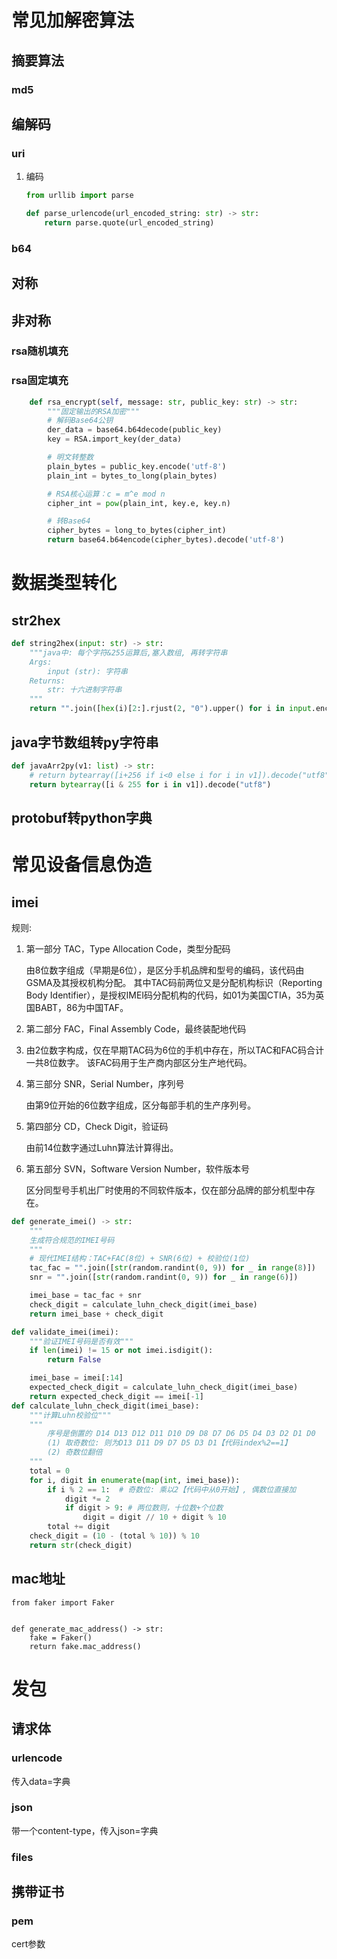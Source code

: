 # 常见加解密算法

## 摘要算法

### md5









## 编解码

### uri

1. 编码

   ```python
   from urllib import parse
   
   def parse_urlencode(url_encoded_string: str) -> str:
       return parse.quote(url_encoded_string)
   ```







### b64





## 对称







## 非对称

### rsa随机填充





### rsa固定填充

```python
    def rsa_encrypt(self, message: str, public_key: str) -> str:
        """固定输出的RSA加密"""
        # 解码Base64公钥
        der_data = base64.b64decode(public_key)
        key = RSA.import_key(der_data)

        # 明文转整数
        plain_bytes = public_key.encode('utf-8')
        plain_int = bytes_to_long(plain_bytes)

        # RSA核心运算：c = m^e mod n
        cipher_int = pow(plain_int, key.e, key.n)

        # 转Base64
        cipher_bytes = long_to_bytes(cipher_int)
        return base64.b64encode(cipher_bytes).decode('utf-8')
```







# 数据类型转化

## str2hex

```python
def string2hex(input: str) -> str:
    """java中: 每个字符&255运算后,塞入数组, 再转字符串
    Args:
        input (str): 字符串
    Returns:
        str: 十六进制字符串
    """
    return "".join([hex(i)[2:].rjust(2, "0").upper() for i in input.encode("utf8")])

```

## java字节数组转py字符串

```python
def javaArr2py(v1: list) -> str:
	# return bytearray([i+256 if i<0 else i for i in v1]).decode("utf8")    
    return bytearray([i & 255 for i in v1]).decode("utf8")

```





## protobuf转python字典







# 常见设备信息伪造

## imei
规则:        

1. 第一部分 TAC，Type Allocation Code，类型分配码

   由8位数字组成（早期是6位），是区分手机品牌和型号的编码，该代码由GSMA及其授权机构分配。
   其中TAC码前两位又是分配机构标识（Reporting Body Identifier），是授权IMEI码分配机构的代码，如01为美国CTIA，35为英国BABT，86为中国TAF。

2. 第二部分 FAC，Final Assembly Code，最终装配地代码
3. 由2位数字构成，仅在早期TAC码为6位的手机中存在，所以TAC和FAC码合计一共8位数字。
   该FAC码用于生产商内部区分生产地代码。

3. 第三部分 SNR，Serial Number，序列号

   由第9位开始的6位数字组成，区分每部手机的生产序列号。

4. 第四部分 CD，Check Digit，验证码

   由前14位数字通过Luhn算法计算得出。

5. 第五部分 SVN，Software Version Number，软件版本号

   区分同型号手机出厂时使用的不同软件版本，仅在部分品牌的部分机型中存在。

   


```python
def generate_imei() -> str:
    """
    生成符合规范的IMEI号码
    """
    # 现代IMEI结构：TAC+FAC(8位) + SNR(6位) + 校验位(1位)
    tac_fac = "".join([str(random.randint(0, 9)) for _ in range(8)])
    snr = "".join([str(random.randint(0, 9)) for _ in range(6)])

    imei_base = tac_fac + snr
    check_digit = calculate_luhn_check_digit(imei_base)
    return imei_base + check_digit

```

```python
def validate_imei(imei):
    """验证IMEI号码是否有效"""
    if len(imei) != 15 or not imei.isdigit():
        return False

    imei_base = imei[:14]
    expected_check_digit = calculate_luhn_check_digit(imei_base)
    return expected_check_digit == imei[-1]
def calculate_luhn_check_digit(imei_base):
    """计算Luhn校验位"""
    """
        序号是倒置的 D14 D13 D12 D11 D10 D9 D8 D7 D6 D5 D4 D3 D2 D1 D0
        (1) 取奇数位: 则为D13 D11 D9 D7 D5 D3 D1【代码index%2==1】
        (2) 奇数位翻倍
    """
    total = 0
    for i, digit in enumerate(map(int, imei_base)):
        if i % 2 == 1:  # 奇数位: 乘以2【代码中从0开始】, 偶数位直接加
            digit *= 2
            if digit > 9: # 两位数则，十位数+个位数
                digit = digit // 10 + digit % 10
        total += digit
    check_digit = (10 - (total % 10)) % 10
    return str(check_digit)
```



## mac地址

```
from faker import Faker


def generate_mac_address() -> str:
    fake = Faker()
    return fake.mac_address()
```







# 发包



## 请求体

### urlencode

传入data=字典



### json

带一个content-type，传入json=字典



### files



## 携带证书

### pem

cert参数

